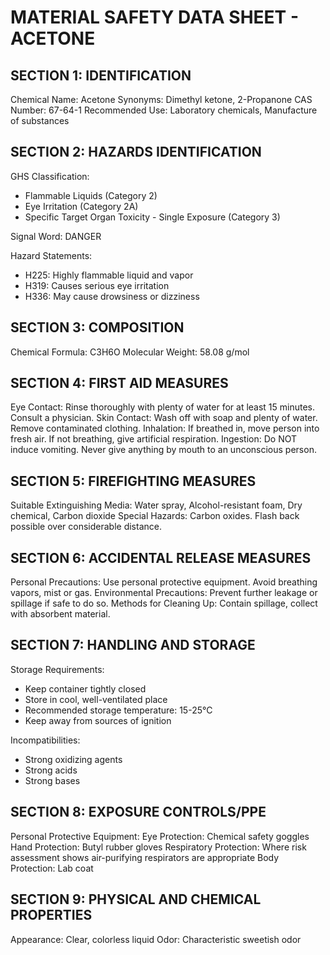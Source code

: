 # MATERIAL SAFETY DATA SHEET - ACETONE

## SECTION 1: IDENTIFICATION
Chemical Name: Acetone
Synonyms: Dimethyl ketone, 2-Propanone
CAS Number: 67-64-1
Recommended Use: Laboratory chemicals, Manufacture of substances

## SECTION 2: HAZARDS IDENTIFICATION
GHS Classification:
- Flammable Liquids (Category 2)
- Eye Irritation (Category 2A)
- Specific Target Organ Toxicity - Single Exposure (Category 3)

Signal Word: DANGER

Hazard Statements:
- H225: Highly flammable liquid and vapor
- H319: Causes serious eye irritation
- H336: May cause drowsiness or dizziness

## SECTION 3: COMPOSITION
Chemical Formula: C3H6O
Molecular Weight: 58.08 g/mol

## SECTION 4: FIRST AID MEASURES
Eye Contact: Rinse thoroughly with plenty of water for at least 15 minutes. Consult a physician.
Skin Contact: Wash off with soap and plenty of water. Remove contaminated clothing.
Inhalation: If breathed in, move person into fresh air. If not breathing, give artificial respiration.
Ingestion: Do NOT induce vomiting. Never give anything by mouth to an unconscious person.

## SECTION 5: FIREFIGHTING MEASURES
Suitable Extinguishing Media: Water spray, Alcohol-resistant foam, Dry chemical, Carbon dioxide
Special Hazards: Carbon oxides. Flash back possible over considerable distance.

## SECTION 6: ACCIDENTAL RELEASE MEASURES
Personal Precautions: Use personal protective equipment. Avoid breathing vapors, mist or gas.
Environmental Precautions: Prevent further leakage or spillage if safe to do so.
Methods for Cleaning Up: Contain spillage, collect with absorbent material.

## SECTION 7: HANDLING AND STORAGE
Storage Requirements:
- Keep container tightly closed
- Store in cool, well-ventilated place
- Recommended storage temperature: 15-25°C
- Keep away from sources of ignition

Incompatibilities:
- Strong oxidizing agents
- Strong acids
- Strong bases

## SECTION 8: EXPOSURE CONTROLS/PPE
Personal Protective Equipment:
Eye Protection: Chemical safety goggles
Hand Protection: Butyl rubber gloves
Respiratory Protection: Where risk assessment shows air-purifying respirators are appropriate
Body Protection: Lab coat

## SECTION 9: PHYSICAL AND CHEMICAL PROPERTIES
Appearance: Clear, colorless liquid
Odor: Characteristic sweetish odor
